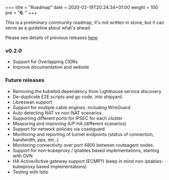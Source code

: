 +++
title = "Roadmap"
date = 2020-02-19T20:24:34+01:00
weight = 100
pre = "<b>6. </b>"
+++

This is a preliminary community roadmap, it's not written in stone, but it can serve
as a guideline about what's ahead.

Please see details of previous releases [here](../releases)

### v0.2.0
* Support for Overlapping CIDRs
* Improve documentation and website

### Future releases
* Removing the kubefed dependency from Lighthouse service discovery
* De-duplicate E2E scripts and go code, into shipyard.
* Libreswan support
* Support for multiple cable engines, including WireGuard
* Auto detecting NAT vs non-NAT scenarios.
* Supporting different ports for IPSEC for each cluster
* Measuring and improving A/P HA (different scenarios)
* Support for network policies via coastguard
* Monitoring and reporting of tunnel endpoints (status of connection, bandwidth, pps, etc..)
* Monitoring connectivity over port 4800 between routeagent nodes.
* Support for non-kubeproxy / iptables based implementations, starting with OVN
* HA Active/Active gateway support (ECMP?) (keep in mind non-iptables-kubeproxy based implementations)
* Testing with Istio
